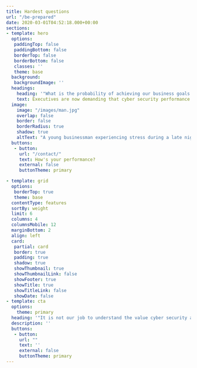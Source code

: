 ```yaml
---
title: Hardest questions
url: "/be-prepared"
date: 2020-03-01T04:52:18.000+00:00
sections:
- template: hero
  options:
   paddingTop: false
   paddingBottom: false
   borderTop: false
   borderBottom: false
   classes: ''
   theme: base  
  background:
   backgroundImage: '' 
  headings:
    heading: '"What is the probability of achieving our business goals given the cyber security risks and uncertainty?"'
    text: Executives are now demanding that cyber security performance is accountable, transparent and of business value. 
  image:
    image: "/images/man.jpg"
    overlap: false
    border: false
    borderRadius: true
    shadow: true
    altText: "A young businessman experiencing stress during a late night at work"
  buttons:
   - button:
     url: "/contact/"
     text: How's your performance? 
     external: false
     buttonTheme: primary

- template: grid
  options:
   borderTop: true
   theme: base
  contentType: features
  sortBy: weight
  limit: 6
  columns: 4
  columnsMobile: 12
  marginBottom: 2
  align: left
  card:
   partial: card
   border: true
   padding: true
   shadow: true
   showThumbnail: true
   showThumbnailLink: false 
   showFooter: true
   showTitle: true
   showTitleLink: false 
   showDate: false
- template: cta
  options:
    theme: primary
  heading: '"It is not our job to understand the value cyber security adds. It is your job to demonstrate it, to make it real every single day."'
  description: ''  
  buttons:
   - button: 
     url: ""
     text: '' 
     external: false
     buttonTheme: primary
---
```

